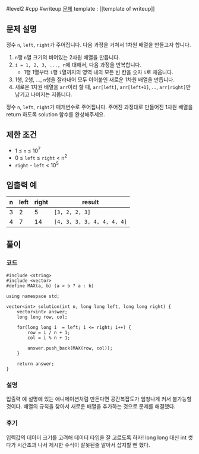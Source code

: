 
#level2 #cpp #writeup
[문제](https://school.programmers.co.kr/learn/courses/30/lessons/87390)
template : [[template of writeup]]

## 문제 설명

정수 `n`, `left`, `right`가 주어집니다. 다음 과정을 거쳐서 1차원 배열을 만들고자 합니다.

1. `n`행 `n`열 크기의 비어있는 2차원 배열을 만듭니다.
2. `i = 1, 2, 3, ..., n`에 대해서, 다음 과정을 반복합니다.
    - 1행 1열부터 `i`행 `i`열까지의 영역 내의 모든 빈 칸을 숫자 `i`로 채웁니다.
3. 1행, 2행, ..., `n`행을 잘라내어 모두 이어붙인 새로운 1차원 배열을 만듭니다.
4. 새로운 1차원 배열을 `arr`이라 할 때, `arr[left]`, `arr[left+1]`, ..., `arr[right]`만 남기고 나머지는 지웁니다.

정수 `n`, `left`, `right`가 매개변수로 주어집니다. 주어진 과정대로 만들어진 1차원 배열을 return 하도록 solution 함수를 완성해주세요.

## 제한 조건

- 1 ≤ `n` ≤ 10$^7$
- 0 ≤ `left` ≤ `right` < n$^2$
- `right` - `left` < 10$^5$

## 입출력 예

| n   | left | right | result                     |
| --- | ---- | ----- | -------------------------- |
| 3   | 2    | 5     | `[3, 2, 2, 3]`             |
| 4   | 7    | 14    | `[4, 3, 3, 3, 4, 4, 4, 4]` |

## 풀이

### 코드

```
#include <string>
#include <vector>
#define MAX(a, b) (a > b ? a : b)

using namespace std;

vector<int> solution(int n, long long left, long long right) {
    vector<int> answer;
    long long row, col;
    
    for(long long i  = left; i <= right; i++) {
        row = i / n + 1;
        col = i % n + 1;
        
        answer.push_back(MAX(row, col));
    }
    
    return answer;
}
```

### 설명

입출력 예 설명에 있는 애니메이션처럼 만든다면 공간복잡도가 엄청나게 커서 불가능할 것이다. 배열의 규칙을 찾아서 새로운 배열을 추가하는 것으로 문제를 해결했다.

### 후기

입력값의 데이터 크기를 고려해 데이터 타입을 잘 고르도록 하자! long long 대신 int 썻다가 시간초과 나서 제시한 수식이 잘못된줄 알아서 삽지할 뻔 했다.
